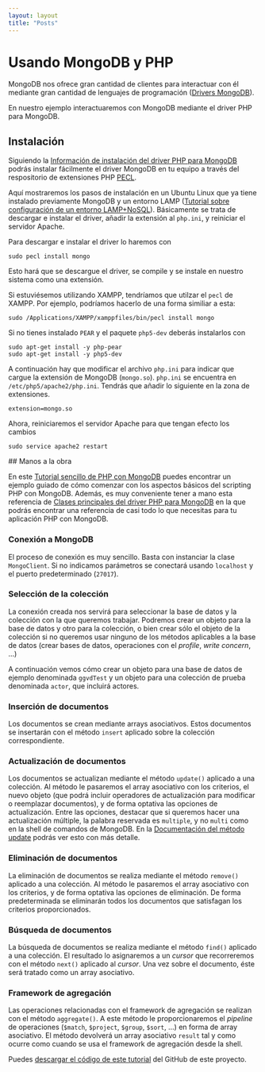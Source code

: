 ```yaml
---
layout: layout
title: "Posts"
---
```


# Usando MongoDB y PHP

MongoDB nos ofrece gran cantidad de clientes para interactuar con él mediante gran cantidad de lenguajes de programación ([Drivers MongoDB](http://api.mongodb.org/)).

En nuestro ejemplo interactuaremos con MongoDB mediante el driver PHP para MongoDB.

## Instalación

Siguiendo la [Información de instalación del driver PHP para MongoDB](http://php.net/manual/es/mongo.installation.php) podrás instalar fácilmente el driver MongoDB en tu equipo a través del respositorio de extensiones PHP [PECL](http://pecl.php.net/).

Aquí mostraremos los pasos de instalación en un Ubuntu Linux que ya tiene instalado previamente MongoDB y un entorno LAMP ([Tutorial sobre configuración de un entorno LAMP+NoSQL](http://ualmtorres.github.io/howtos/ConfiguracionEntornoGGVD/)). Básicamente se trata de descargar e instalar el driver, añadir la extensión al `php.ini`, y reiniciar el servidor Apache.   

Para descargar e instalar el driver lo haremos con 

```
sudo pecl install mongo
```

Esto hará que se descargue el driver, se compile y se instale en nuestro sistema como una extensión.
 
Si estuviésemos utilizando XAMPP, tendríamos que utilzar el `pecl` de XAMPP. Por ejemplo, podríamos hacerlo de una forma similiar a esta:

```
sudo /Applications/XAMPP/xamppfiles/bin/pecl install mongo
```

Si no tienes instalado `PEAR` y el paquete `php5-dev` deberás instalarlos con

```
sudo apt-get install -y php-pear
sudo apt-get install -y php5-dev
```

A continuación hay que modificar el archivo `php.ini` para indicar que cargue la extensión de MongoDB (`mongo.so`). `php.ini` se encuentra en `/etc/php5/apache2/php.ini`. Tendrás que añadir lo siguiente en la zona de extensiones.

```
extension=mongo.so
```

Ahora, reiniciaremos el servidor Apache para que tengan efecto los cambios

```
sudo service apache2 restart
```

## Manos a la obra

En este [Tutorial sencillo de PHP con MongoDB](http://php.net/manual/es/mongo.tutorial.php) puedes encontrar un ejemplo guiado de cómo comenzar con los aspectos básicos del scripting PHP con MongoDB. Además, es muy conveniente tener a mano esta referencia de [Clases principales del driver PHP para MongoDB](http://php.net/manual/en/mongo.core.php) en la que podrás encontrar una referencia de casi todo lo que necesitas para tu aplicación PHP con MongoDB.

### Conexión a MongoDB

El proceso de conexión es muy sencillo. Basta con instanciar la clase `MongoClient`. Si no indicamos parámetros se conectará usando `localhost` y el puerto predeterminado (`27017`).
 
<script src="https://gist.github.com/ualmtorres/18da35108b1f9e96e310.js"></script>


### Selección de la colección

La conexión creada nos servirá para seleccionar la base de datos y la colección con la que queremos trabajar. Podremos crear un objeto para la base de datos y otro para la colección, o bien crear sólo el objeto de la colección si no queremos usar ninguno de los métodos aplicables a la base de datos (crear bases de datos, operaciones con el *profile*, *write  concern*, ...)

A continuación vemos cómo crear un objeto para una base de datos de ejemplo denominada `ggvdTest` y un objeto para una colección de prueba denominada `actor`, que incluirá actores.  
 
<script src="https://gist.github.com/ualmtorres/2ab2429f06b267f893b2.js"></script>

### Inserción de documentos

Los documentos se crean mediante arrays asociativos. Estos documentos se insertarán con el método `insert` aplicado sobre la colección correspondiente.

 <script src="https://gist.github.com/ualmtorres/03f1806501b4b5742c2d.js"></script>
 
### Actualización de documentos
 
Los documentos se actualizan mediante el método `update()` aplicado a una colección. Al método le pasaremos el array asociativo con los criterios, el nuevo objeto (que podrá incluir operadores de actualización para modificar o reemplazar documentos), y de forma optativa las opciones de actualización. Entre las opciones, destacar que si queremos hacer una actualización múltiple, la palabra reservada es `multiple`, y no `multi` como en la shell de comandos de MongoDB. En la [Documentación del método update](http://php.net/manual/en/mongocollection.update.php) podrás ver esto con más detalle.

<script src="https://gist.github.com/ualmtorres/f49457b604734c48cde0.js"></script>

### Eliminación de documentos

La eliminación de documentos se realiza mediante el método `remove()` aplicado a una colección. Al método le pasaremos el array asociativo con los criterios, y de forma optativa las opciones de eliminación. De forma predeterminada se eliminarán todos los documentos que satisfagan los criterios proporcionados.

<script src="https://gist.github.com/ualmtorres/186551788f68b0a9e182.js"></script>

### Búsqueda de documentos

La búsqueda de documentos se realiza mediante el método `find()` aplicado a una colección. El resultado lo asignaremos a un *cursor* que recorreremos con el método `next()` aplicado al *cursor*. Una vez sobre el documento, éste será tratado como un array asociativo.

<script src="https://gist.github.com/ualmtorres/f210d59b0ffc8801654d.js"></script>
 
### Framework de agregación

Las operaciones relacionadas con el framework de agregación se realizan con el método `aggregate()`. A este método le proporcionaremos el *pipeline* de operaciones (`$match`, `$project`, `$group`, `$sort`, ...) en forma de array asociativo. El método devolverá un array asociativo `result` tal y como ocurre como cuando se usa el framework de agregación desde la shell.

<script src="https://gist.github.com/ualmtorres/70899dfccfbedaf5f59f.js"></script>

Puedes [descargar el código de este tutorial](https://github.com/ualmtorres/MongoDBPHPSampleProject) del GitHub de este proyecto.
 

